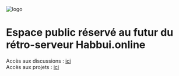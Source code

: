 <img src="https://avatars0.githubusercontent.com/u/76524169?s=200&v=4" alt="logo" />

# Espace public réservé au futur du rétro-serveur Habbui.online

Accès aux discussions : <a href="https://github.com/Habbui/habbui.online/discussions">ici</a> <br />
Accès aux projets : <a href="https://github.com/Habbui/habbui.online/projects">ici</a>
